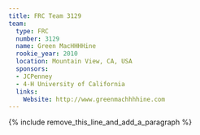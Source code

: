 ```yaml
---
title: FRC Team 3129
team:
  type: FRC
  number: 3129
  name: Green MacHHHHine
  rookie_year: 2010
  location: Mountain View, CA, USA
  sponsors:
  - JCPenney
  - 4-H University of California
  links:
    Website: http://www.greenmachhhhine.com
---
```


{% include remove_this_line_and_add_a_paragraph %}